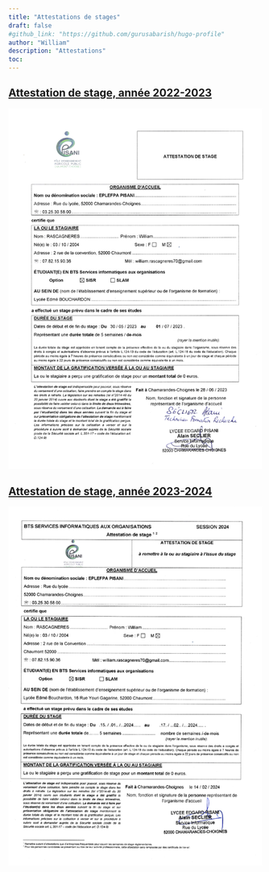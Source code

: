 ```yaml
---
title: "Attestations de stages"
draft: false
#github_link: "https://github.com/gurusabarish/hugo-profile"
author: "William"
description: "Attestations"
toc: 
---
```


## [Attestation de stage, année 2022-2023](/static/images/stages/Attestation1.pdf)
![Attestation 2022-2023](/static/images/stages/Attestation1.png "Attestation 2022-2023")


## [Attestation de stage, année 2023-2024](/static/images/stages/Attestation2.pdf)
![Attestation 2023-2024](/static/images/stages/Attestation2.png "Attestation 2023-2024")
